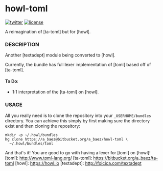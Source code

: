 # howl-toml
[![twitter][1i]][1p]
[![license][2i]][2p]

A reimagination of [ta-toml] but for [howl].

### DESCRIPTION
Another [textadept] module being converted to [howl].

Currently, the bundle has full lexer implementation of [toml] based off of [ta-toml].

#### To Do:

* 1:1 interpretation of the [ta-toml] on [howl].

### USAGE
All you really need is to clone the repository into your `_USERHOME/bundles` directory. You can achieve this simply by first making sure the directory exist and then cloning the repository:

```
mkdir -p ~/.howl/bundles
hg clone https://a_baez@bitbucket.org/a_baez/howl-toml \
  ~/.howl/bundles/toml
```
And that's it! You are good to go with having a lexer for [toml] on [howl]!
[toml]: http://www.toml-lang.org/
[ta-toml]: https://bitbucket.org/a_baez/ta-toml
[howl]: https://howl.io
[textadept]: http://foicica.com/textadept

[1i]: https://img.shields.io/badge/twitter-a_baez-blue.svg
[1p]: https://twitter.com/a_baez
[2i]: https://img.shields.io/badge/license-MIT-green.svg
[2p]: ./LICENSE
